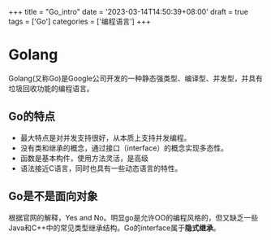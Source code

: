 +++
title = "Go_intro"
date = '2023-03-14T14:50:39+08:00'
draft = true
tags = ['Go']
categories = ['编程语言']
+++

# Golang
Golang(又称Go)是Google公司开发的一种静态强类型、编译型、并发型，并具有垃圾回收功能的编程语言。

## Go的特点
- 最大特点是对并发支持很好，从本质上支持并发编程。
- 没有类和继承的概念，通过接口（interface）的概念实现多态性。
- 函数是基本构件，使用方法灵活，是高级
- 语法接近C语言，同时也具有一些动态语言的特性。

## Go是不是面向对象
根据官网的解释，Yes and No。明显go是允许OO的编程风格的，但又缺乏一些Java和C++中的常见类型继承结构。Go的interface属于**隐式继承**。

